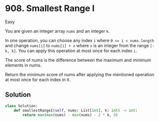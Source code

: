 # 908. Smallest Range I

Easy

You are given an integer array `nums` and an integer `k`.

In one operation, you can choose any index `i` where `0 <= i < nums.length` and
change `nums[i]` to `nums[i] + x` where `x` is an integer from the range
`[-k, k]`. You can apply this operation at most once for each index `i`.

The score of nums is the difference between the maximum and minimum elements in
nums.

Return the minimum score of nums after applying the mentioned operation at most
once for each index in it.

## Solution

```python
class Solution:
    def smallestRangeI(self, nums: List[int], k: int) -> int:
        return max(max(nums) - min(nums) - 2 * k, 0)
```
